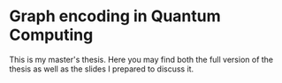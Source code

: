 # Graph encoding in Quantum Computing

This is my master's thesis. Here you may find both the full version of the thesis as well as the slides I prepared to discuss it.
